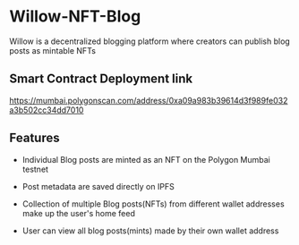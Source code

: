 # Willow-NFT-Blog

Willow is a decentralized blogging platform where creators can publish blog posts as mintable NFTs

## Smart Contract Deployment link
https://mumbai.polygonscan.com/address/0xa09a983b39614d3f989fe032a3b502cc34dd7010



## Features

-  Individual Blog posts are minted as an NFT on the Polygon Mumbai testnet

- Post metadata are saved directly on IPFS

- Collection of multiple Blog posts(NFTs) from different wallet addresses make up the user's home feed

- User can view all blog posts(mints) made by their own wallet address



